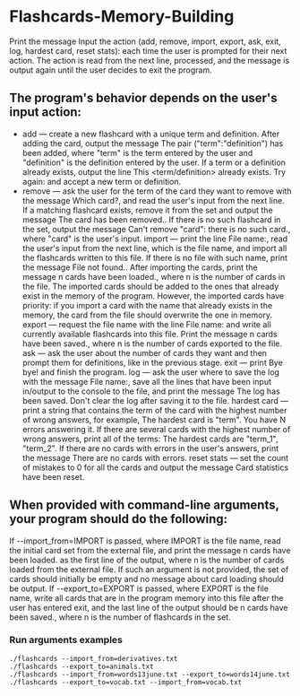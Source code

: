 # Flashcards-Memory-Building

Print the message Input the action (add, remove, import, export, ask, exit, log, hardest card, reset stats): each time the user is prompted for their next action. The action is read from the next line, processed, and the message is output again until the user decides to exit the program.

## The program's behavior depends on the user's input action:

-  add — create a new flashcard with a unique term and definition. After adding the card, output the message The pair ("term":"definition") has been added, where "term" is the term entered by the user and "definition" is the definition entered by the user. If a term or a definition already exists, output the line This <term/definition> already exists. Try again: and accept a new term or definition.
-  remove — ask the user for the term of the card they want to remove with the message Which card?, and read the user's input from the next line. If a matching flashcard exists, remove it from the set and output the message The card has been removed.. If there is no such flashcard in the set, output the message Can't remove "card": there is no such card., where "card" is the user's input.
import — print the line File name:, read the user's input from the next line, which is the file name, and import all the flashcards written to this file. If there is no file with such name, print the message File not found.. After importing the cards, print the message n cards have been loaded., where n is the number of cards in the file. The imported cards should be added to the ones that already exist in the memory of the program. However, the imported cards have priority: if you import a card with the name that already exists in the memory, the card from the file should overwrite the one in memory.
export — request the file name with the line File name: and write all currently available flashcards into this file. Print the message n cards have been saved., where n is the number of cards exported to the file.
ask — ask the user about the number of cards they want and then prompt them for definitions, like in the previous stage.
exit — print Bye bye! and finish the program.
log — ask the user where to save the log with the message File name:, save all the lines that have been input in/output to the console to the file, and print the message The log has been saved. Don't clear the log after saving it to the file.
hardest card — print a string that contains the term of the card with the highest number of wrong answers, for example, The hardest card is "term". You have N errors answering it. If there are several cards with the highest number of wrong answers, print all of the terms: The hardest cards are "term_1", "term_2". If there are no cards with errors in the user's answers, print the message There are no cards with errors.
reset stats — set the count of mistakes to 0 for all the cards and output the message Card statistics have been reset.

## When provided with command-line arguments, your program should do the following:

If --import_from=IMPORT is passed, where IMPORT is the file name, read the initial card set from the external file, and print the message n cards have been loaded. as the first line of the output, where n is the number of cards loaded from the external file. If such an argument is not provided, the set of cards should initially be empty and no message about card loading should be output.
If --export_to=EXPORT is passed, where EXPORT is the file name, write all cards that are in the program memory into this file after the user has entered exit, and the last line of the output should be n cards have been saved., where n is the number of flashcards in the set.

### Run arguments examples
```
./flashcards --import_from=derivatives.txt
./flashcards --export_to=animals.txt
./flashcards --import_from=words13june.txt --export_to=words14june.txt
./flashcards --export_to=vocab.txt --import_from=vocab.txt 
```
